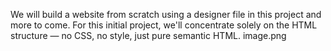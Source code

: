 We will build a website from scratch using a designer file in this project and more to come. For this initial project, we'll concentrate solely on the HTML structure — no CSS, no style, just pure semantic HTML.
image.png